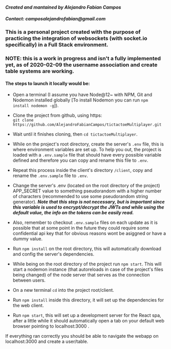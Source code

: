 #### _Created and mantained by Alejandro Fabian Campos_
#### _Contact: camposalejandrofabian@gmail.com_ 

### This is a personal project created with the purpose of practicing the integration of websockets (with socket.io specifically) in a Full Stack environment.

### **NOTE: this is a work in progress and isn't a fully implemented yet, as of 2020-02-09 the username association and create table systems are working.**

#### The steps to launch it locally would be: 

* Open a terminal (I assume you have Node@12~ with NPM, Git and Nodemon installed globally [To install Nodemon you can run `npm install nodemon -g`]).

* Clone the project from github, using https:  
`git clone https://github.com/AlejandroFabianCampos/tictactoeMultiplayer.git`

* Wait until it finishes cloning, then `cd tictactoeMultiplayer`.

* While on the project's root directory, create the server's `.env` file, this is where environment variables are set up. To help you out, the project is loaded with a `.env.sample` file that should have every possible variable defined and therefore you can copy and rename this file to `.env`. 

* Repeat this process inside the client's directory `/client`, copy and rename the `.env.sample` file to `.env`.

* Change the server's .env (located on the root directory of the project) APP_SECRET value to something pseudorandom with a higher number of characters (recommended to use some pseudorandom string generator). _**Note that this step is not necessary, but is important since this variable is used to encrypt/decrypt the JWTs and while using the default value, the info on the tokens can be easily read.**_ 

* Also, remember to checkout `.env.sample` files on each update as it is possible that at some point in the future they could require some confidential api key that for obvious reasons wont be asiggned or have a dummy value.

* Run `npm install` on the root directory, this will automatically download and config the server's dependencies.

* While being on the root directory of the project run `npm start`. This will start a nodemon instance (that autoreloads in case of the project's files being changed) of the node server that serves as the connection between users.

* On a new terminal `cd` into the project root/client.

* Run `npm install` inside this directory, it will set up the dependencies for the web client.

* Run `npm start`, this will set up a development server for the React spa, after a little while it should automatically open a tab on your default web browser pointing to localhost:3000 .

If everything ran correctly you should be able to navigate the webapp on localhost:3000 and create a user/table.
